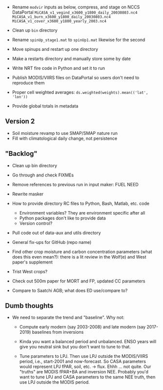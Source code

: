* Rename `modvir` inputs as below, compress, and stage on NCCS DataPortal
    `MiCASA_v1_vegind_x3600_y1800_daily_20030803.nc4`
    `MiCASA_v1_burn_x3600_y1800_daily_20030803.nc4`
    `MiCASA_v1_cover_x3600_y1800_yearly_2003.nc4`

* Clean up `bin` directory

* Rename `spinUp_stage1.mat` to `spinUp1.mat` likewise for the second
* Move spinups and restart up one directory
* Make a restarts directory and manually store some by date

* Write NRT fire code in Python and set it to run
* Publish MODIS/VIIRS files on DataPortal so users don't need to reproduce them

* Proper cell weighted averages:
    `ds.weighted(weights).mean(('lat', 'lon'))`

* Provide global totals in metadata

Version 2
---
* Soil moisture revamp to use SMAP/SMAP nature run
* Fill with climatological daily change, not persistence

"Backlog"
---
* Clean up bin directory
* Go through and check FIXMEs

* Remove references to previous run in input maker: FUEL NEED
* Rewrite masker
* How to provide directory RC files to Python, Bash, Matlab, etc. code
  - Environment variables? They are environment specific after all
  - Python packages don't like to provide data
  - Version control?
* Pull code out of data-aux and utils directory
* General fix-ups for GitHub (repo name)

* Find other crop moisture and carbon concentration parameters (what does this
  even mean?): there is a lit review in the Wolf(e) and West paper's supplement
* Trist West crops?
* Check out 500m paper for MORT and FP, updated CC parameters
* Compare to Saatchi AGB; what does ED use/compare to?

Dumb thoughts
---
* We need to separate the trend and "baseline". Why not:
  - Compute early modern (say 2003-2008) and late modern (say 2017-2019)
    baselines from inversions

  - Kinda you want a balanced period and unbalanced. ENSO years will give you
    neutral sink but you don't want to tune to that.

  - Tune parameters to LPJ. Then use LPJ outside the MODIS/VIIRS period, i.e.,
    start-2001 and now-forecast. So CASA parameters would represent LPJ fPAR,
    soil, etc. -> flux. Ehhh ... not quite. Our "truths" are MODIS fPAR+BA and
    inversion NEE. Probably you'd want to tune LPJ and CASA parameters to the
    same NEE truth, then use LPJ outside the MODIS period.
